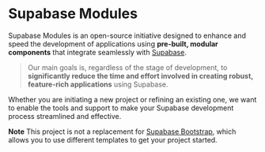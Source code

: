 # Supabase Modules

Supabase Modules is an open-source initiative designed to enhance and speed the development of applications using **pre-built, modular components** that integrate seamlessly with [Supabase](https://supabase.com/).

> Our main goals is, regardless of the stage of development, to **significantly reduce the time and effort involved in creating robust, feature-rich applications** using Supabase.

Whether you are initiating a new project or refining an existing one, we want to enable the tools and support to make your Supabase development process streamlined and effective.

**Note** This project is not a replacement for [Supabase Bootstrap](https://supabase.com/blog/supabase-bootstrap), which allows you to use different templates to get your project started.